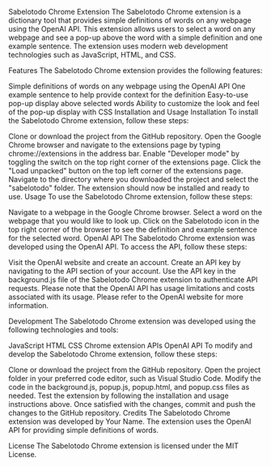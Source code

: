 Sabelotodo Chrome Extension
The Sabelotodo Chrome extension is a dictionary tool that provides simple definitions of words on any webpage using the OpenAI API. This extension allows users to select a word on any webpage and see a pop-up above the word with a simple definition and one example sentence. The extension uses modern web development technologies such as JavaScript, HTML, and CSS.

Features
The Sabelotodo Chrome extension provides the following features:

Simple definitions of words on any webpage using the OpenAI API
One example sentence to help provide context for the definition
Easy-to-use pop-up display above selected words
Ability to customize the look and feel of the pop-up display with CSS
Installation and Usage
Installation
To install the Sabelotodo Chrome extension, follow these steps:

Clone or download the project from the GitHub repository.
Open the Google Chrome browser and navigate to the extensions page by typing chrome://extensions in the address bar.
Enable "Developer mode" by toggling the switch on the top right corner of the extensions page.
Click the "Load unpacked" button on the top left corner of the extensions page.
Navigate to the directory where you downloaded the project and select the "sabelotodo" folder.
The extension should now be installed and ready to use.
Usage
To use the Sabelotodo Chrome extension, follow these steps:

Navigate to a webpage in the Google Chrome browser.
Select a word on the webpage that you would like to look up.
Click on the Sabelotodo icon in the top right corner of the browser to see the definition and example sentence for the selected word.
OpenAI API
The Sabelotodo Chrome extension was developed using the OpenAI API. To access the API, follow these steps:

Visit the OpenAI website and create an account.
Create an API key by navigating to the API section of your account.
Use the API key in the background.js file of the Sabelotodo Chrome extension to authenticate API requests.
Please note that the OpenAI API has usage limitations and costs associated with its usage. Please refer to the OpenAI website for more information.

Development
The Sabelotodo Chrome extension was developed using the following technologies and tools:

JavaScript
HTML
CSS
Chrome extension APIs
OpenAI API
To modify and develop the Sabelotodo Chrome extension, follow these steps:

Clone or download the project from the GitHub repository.
Open the project folder in your preferred code editor, such as Visual Studio Code.
Modify the code in the background.js, popup.js, popup.html, and popup.css files as needed.
Test the extension by following the installation and usage instructions above.
Once satisfied with the changes, commit and push the changes to the GitHub repository.
Credits
The Sabelotodo Chrome extension was developed by Your Name. The extension uses the OpenAI API for providing simple definitions of words.

License
The Sabelotodo Chrome extension is licensed under the MIT License.
